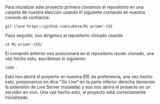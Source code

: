 Para inicializar este proyecto primero clonamos el repositorio en una carpeta de nuestra elección usando el siguiente comando en nuestra consola de confianza:

```
git clone https://github.com/Lahose/Mi-primer-CSS
```

Paso seguido, nos dirigimos al repositorio clonado usando

```
cd Mi-primer-CSS/
```

El comando anterior nos posicionará en el repositorio recién clonado, una vez hecho esto, escribimos lo siguiente:

```
code .
```

Esto nos abrirá el proyecto en nuestra IDE de preferencia, una vez hecho esto, presionamos en dice "Go Live" en la parte inferior derecha (teniendo la extensión de Live Server instalada) y eso nos abrirá el proyecto en un servidor en vivo. Una vez hecho esto, el proyecto está correctamente inicializado.